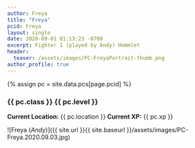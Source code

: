 ```yaml
---
author: Freya
title: "Freya"
pcid: Freya
layout: single
date: 2020-09-01 01:13:23 -0700
excerpt: Fighter 1 (played by Andy) Hommlet
header:
  teaser: /assets/images/PC-FreyaPortrait-thumb.png
author_profile: true
---
```


{% assign pc = site.data.pcs[page.pcid] %}

### {{ pc.class }} {{ pc.level }}
**Current Location:** {{ pc.location }}
**Current XP:** {{ pc.xp }}

![Freya (_Andy_)]({{ site.url }}{{ site.baseurl }}/assets/images/PC-Freya.2020.09.03.jpg)

